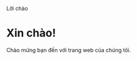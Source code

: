 <!DOCTYPE html>
<html lang="vi">
<head>
    <meta charset="UTF-8">
    <meta name="viewport" content="width=device-width, initial-scale=1.0">
    Lời chào
</head>
<body>
    <h1>Xin chào!</h1>
    <p>Chào mừng bạn đến với trang web của chúng tôi.</p>
</body>
</html>

